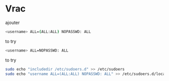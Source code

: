 # Vrac

ajouter

```bash
<username> ALL=(ALL:ALL) NOPASSWD: ALL
```

to try

```bash
<username> ALL=NOPASSWD: ALL
```

to try

```bash
sudo echo "includedir /etc/sudoers.d" >> /etc/sudoers
sudo echo "username ALL=(ALL:ALL) NOPASSWD: ALL" >> /etc/sudoers.d/local
```

